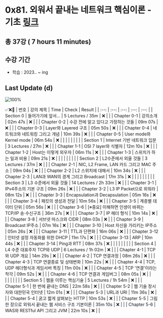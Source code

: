 # 0x81. 외워서 끝내는 네트워크 핵심이론 - 기초 [링크](https://www.inflearn.com/course/%EB%84%A4%ED%8A%B8%EC%9B%8C%ED%81%AC-%ED%95%B5%EC%8B%AC%EC%9D%B4%EB%A1%A0-%EA%B8%B0%EC%B4%88)

## 총 37강 ( 7 hours 11 minutes)

## 수강 기간 
- 학습          : 2023.. ~ ing

## Last Update (d)    

![100%](https://progress-bar.dev/0/?scale=37&title=progress&width=500&color=babaca&suffix=/37)

✅❌:hammer:
| 번호 | 강의 제목 | Time | Check | Result |
| :--: | :--: | :--: | :--: | :--: |
| Section 0 | 들어가기에 앞서... | 5 Lectures / 35m | ❌ |  |
| Chapter 0-1 | 강의소개 | 02m 47s | ❌ | |
| Chapter 0-2 | 수강 전에 알고 있다고 가정하는 것들 | 09m 07s | ❌ | |
| Chapter 0-3 | Layer와 Layered 구조 | 05m 50s | ❌ | | 
| Chapter 0-4 | 네트워크와 네트워킹 그리고 개념 | 10m 39s | ❌ | | 
| Chapter 0-5 | User mode와 Kernel mode | 06m 54s | ❌ | | 
| | | | | |
| Section 1 | Internet 기반 네트워크 입문 | 3 Lectures / 27m | ❌ | |
| Chapter 1-1 | OSI 7 layer와 식별자 | 12m 10s | ❌ | | 
| Chapter 1-2 | Host는 이렇게 외우자 | 06m 11s | ❌ | |
| Chapter 1-3 | 스위치가 하는 일과 비용 | 09m 21s | ❌ | | 
| | | | | |
| Section 2 | L2수준에서 외울 것들 | 3 Lectures / 37m | ❌ | |
| Chapter 2-1 | NIC, L2 Frame, LAN 카드 그리고 MAC 주소 | 09m 04s | ❌ | | 
| Chapter 2-2 | L2 스위치에 대해서 | 10m 34s | ❌ | |
| Chapter 2-3 | LAN과 WAN의 경계 그리고 Broadcast | 17m 31s | ❌ | | 
| | | | | |
| Section 3 | L3 수준에서 외울 것들 | 14 Lectures / 2h 33m | ❌ | |
| Chapter 3-1 | IPv4주소의 기본 구조 | 09m 26s | ❌ | | 
| Chapter 3-2 | L3 IP Packet으로 외워라 | 08m 12s | ❌ | |
| Chapter 3-3 | Encapsulation과 Decapsulation | 05m 16s | ❌ | | 
| Chapter 3-4 | 패킷의 생성과 전달 | 10m 56s | ❌ | | 
| Chapter 3-5 | 계층별 데이터 단위 | 05m 56s | ❌ | | 
| Chapter 3-6 | [※중요] 이해하면 인생이 바뀌는 TCP/IP 송·수신구조 | 36m 27s | ❌ | | 
| Chapter 3-7 | IP 헤더 형식 | 10m 14s | ❌ | |
| Chapter 3-8 | 서브넷 마스크와 CIDR | 08m 03s | ❌ | | 
| Chapter 3-9 | Broadcast IP주소 | 07m 16s | ❌ | | 
| Chapter 3-10 | Host 자신을 가리키는 IP주소 | 05m 26s | ❌ | | 
| Chapter 3-11 | TTL과 단편화 | 16m 06s | ❌ | | 
| Chapter 3-12 | 인터넷 설정 자동화를 위한 DHCP | 11m 17s | ❌ | |
| Chapter 3-13 | ARP | 10m 44s | ❌ | | 
| Chapter 3-14 | Ping과 RTT | 08m 37s | ❌ | | 
| | | | | |
| Section 4 | L4 수준 대표주자 TCP와 UDP | 6 Lectures / 1h 02m | ❌ | | 
| Chapter 4-1 | TCP와 UDP 개요 | 14m 29s | ❌ | | 
| Chapter 4-2 | TCP 연결과정 | 08m 26s | ❌ | | 
| Chapter 4-3 | TCP 연결종료 및 상태변화 | 10m 22s | ❌ | | 
| Chapter 4-4 | TCP, UDP 헤더형식과 게임서버 특징 | 11m 00s | ❌ | | 
| Chapter 4-5 | TCP '연결'이라는 착각 | 09m 52s | ❌ | | 
| Chapter 4-6 | TCP 연결과 게임버그 | 08m 05s | ❌ | |  
| | | | | |
| Section 5 | 웹을 이루는 핵심기술 | 5 Lectures / 1h 54m | ❌ | | 
| Chapter 5-1 | 한 번에 끝내는 DNS | 22m 58s | ❌ | | 
| Chapter 5-2 | 웹 기술 창시자와 대한민국 인터넷 | 12m 01s | ❌ | | 
| Chapter 5-3 | URL과 URI | 11m 36s | ❌ | | 
| Chapter 5-4 | 굵고 짧게 살펴보는 HTTP | 10m 53s | ❌ | | 
| Chapter 5-5 | 그림 한 장으로 외워서 끝내는 웹 서비스 구조 기본이론 | 35m 10s | ❌ | | 
| Chapter 5-6 | WAS와 RESTful API 그리고 JVM | 22m 10s | ❌ | |